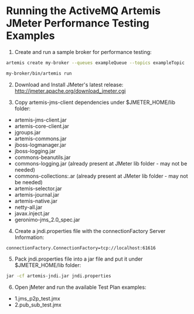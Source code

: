 Running the ActiveMQ Artemis JMeter Performance Testing Examples
============================

1. Create and run a sample broker for performance testing:

```sh
artemis create my-broker --queues exampleQueue --topics exampleTopic

my-broker/bin/artemis run
```
2. Download and Install JMeter's latest release: http://jmeter.apache.org/download_jmeter.cgi
 
3. Copy artemis-jms-client dependencies under $JMETER_HOME/lib folder:

- artemis-jms-client.jar
- artemis-core-client.jar
- jgroups.jar
- artemis-commons.jar
- jboss-logmanager.jar
- jboss-logging.jar
- commons-beanutils.jar
- commons-logging.jar (already present at JMeter lib folder - may not be needed)
- commons-collections:.ar (already present at JMeter lib folder - may not be needed)
- artemis-selector.jar
- artemis-journal.jar
- artemis-native.jar
- netty-all.jar
- javax.inject.jar
- geronimo-jms_2.0_spec.jar

4. Create a jndi.properties file with the connectionFactory Server Information:

```
connectionFactory.ConnectionFactory=tcp://localhost:61616
```

5. Pack jndi.properties file into a jar file and put it under $JMETER_HOME/lib folder:

```sh
jar -cf artemis-jndi.jar jndi.properties
```

6. Open jMeter and run the available Test Plan examples:

- 1.jms_p2p_test.jmx
- 2.pub_sub_test.jmx
